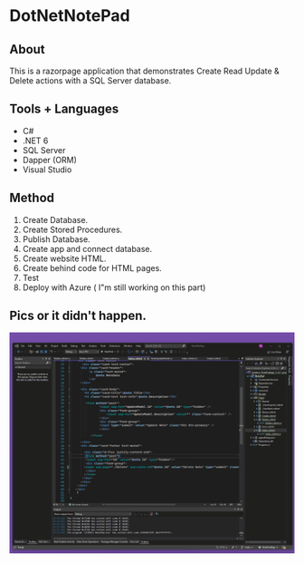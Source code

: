 # DotNetNotePad

## About
This is a razorpage application that demonstrates Create Read Update & Delete actions with a SQL Server database.

## Tools + Languages
* C#
* .NET 6
* SQL Server
* Dapper (ORM)
* Visual Studio


## Method
1. Create Database.
2. Create Stored Procedures.
3. Publish Database.
4. Create app and connect database.
4. Create website HTML.
5. Create behind code for HTML pages.
6. Test
7. Deploy with Azure ( I"m still working on this part)


## Pics or it didn't happen.
![Alt text](/Images/NoteApp.gif?raw=true "Method Gif")
